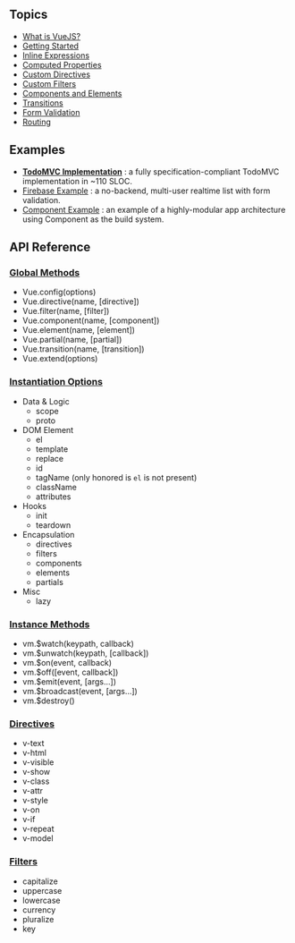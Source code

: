 ## Topics

- [What is VueJS?](wiki/What-is-VueJS)
- [Getting Started](wiki/Getting-Started)
- [Inline Expressions](wiki/Inline-Expressions)
- [Computed Properties](wiki/Computed-Properties)
- [Custom Directives](wiki/Custom-Directives)
- [Custom Filters](wiki/Custom-Filters)
- [Components and Elements](wiki/Components-and-Elements)
- [Transitions](wiki/Transitions)
- [Form Validation](wiki/Form-Validation)
- [Routing](wiki/Routing)

## Examples

- **[TodoMVC Implementation](https://github.com/yyx990803/vue/tree/master/examples/todomvc)** : a fully specification-compliant TodoMVC implementation in ~110 SLOC.
- [Firebase Example](https://github.com/yyx990803/vue/tree/master/examples/firebase) : a no-backend, multi-user realtime list with form validation.
- [Component Example](https://github.com/vuejs/vue-component-example) : an example of a highly-modular app architecture using Component as the build system.

## API Reference

### [Global Methods](wiki/Global-Methods)

- Vue.config(options)
- Vue.directive(name, [directive])
- Vue.filter(name, [filter])
- Vue.component(name, [component])
- Vue.element(name, [element])
- Vue.partial(name, [partial])
- Vue.transition(name, [transition])
- Vue.extend(options)

### [Instantiation Options](wiki/Instantiation-Options)

- Data & Logic
    - scope
    - proto
- DOM Element
    - el
    - template
    - replace
    - id
    - tagName (only honored is `el` is not present)
    - className
    - attributes
- Hooks
    - init
    - teardown
- Encapsulation
    - directives
    - filters
    - components
    - elements
    - partials
- Misc
    - lazy

### [Instance Methods](wiki/Instance-Methods)

- vm.$watch(keypath, callback)
- vm.$unwatch(keypath, [callback])
- vm.$on(event, callback)
- vm.$off([event, callback])
- vm.$emit(event, [args...])
- vm.$broadcast(event, [args...])
- vm.$destroy()

### [Directives](wiki/Directives)

- v-text
- v-html
- v-visible
- v-show
- v-class
- v-attr
- v-style
- v-on
- v-if
- v-repeat
- v-model

### [Filters](wiki/Filters)

- capitalize
- uppercase
- lowercase
- currency
- pluralize
- key